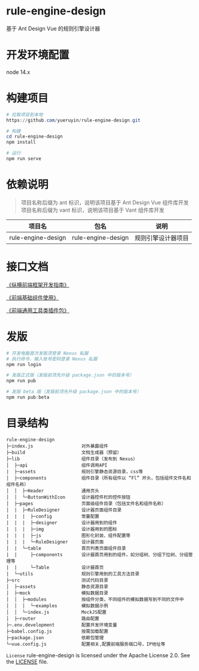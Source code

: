# rule-engine-design

基于 Ant Design Vue 的规则引擎设计器

# 开发环境配置

node 14.x

# 构建项目

```powershell
# 拉取项目到本地
https://github.com/yueruyin/rule-engine-design.git

# 构建
cd rule-engine-design
npm install

# 运行
npm run serve
```

# 依赖说明

> 项目名称后缀为 ant 标识，说明该项目基于 Ant Design Vue 组件库开发
> 项目名称后缀为 vant 标识，说明该项目基于 Vant 组件库开发

| 项目名             | 包名               | 说明               |
| ------------------ | ------------------ | ------------------ |
| rule-engine-design | rule-engine-design | 规则引擎设计器项目 |

# 接口文档

[《纵横前端框架开发指南》](https://www.yuque.com/docs/share/84b16624-b31f-4231-80ca-f52bae6bec04)

[《前端基础组件使用》](https://www.yuque.com/docs/share/2773455b-901f-4105-bac9-6f5da669ec38)

[《前端通用工具类插件包》](https://www.yuque.com/docs/share/64a9e200-bff2-4667-8a15-3ba52c6b3360)

# 发版

```powershell
# 开发电脑首次发版须登录 Nexus 私服
# 执行命令，输入账号密码登录 Nexus 私服
npm run login

# 发版正式版（发版前须先升级 package.json 中的版本号）
npm run pub

# 发版 beta 版（发版前须先升级 package.json 中的版本号）
npm run pub:beta
```

# 目录结构

```
rule-engine-design
├─index.js                  对外暴露组件
├─build                     文档生成器（预留）
├─lib                       组件目录（发布到 Nexus）
│  ├─api                    组件调用API
|  ├─assets                 规则引擎静态资源目录，css等
│  ├─components             组件目录（所有组件以 “Fl” 开头，包括组件文件名和组件名称）
│  │  ├─Header              通用页头
│  │  └─ButtonWithIcon      设计器控件栏的控件按钮
│  ├─pages                  页面级组件目录（包括文件名和组件名称）
│  |  ├─RuleDesigner        设计器页面组件目录
|  |  |  ├─config           常量配置
|  |  |  ├─designer         设计器用到的组件
|  |  |  ├─img              设计器用到的图标
|  |  |  ├─js               图形化封装、组件配置等
|  |  |  └─RuleDesigner     设计器页面
│  |  └─table               首页列表页面组件目录
|  |     ├─components       设计器首页用到的组件，如分组树、分组下拉树、分组管理等
|  |     └─Table            设计器首页
|  └─utils                  规则引擎用到的工具方法目录
├─src                       测试代码目录
│  ├─assets                 静态资源目录
│  ├─mock                   模拟数据目录
│  │  ├─modules             按组件分类，不同组件的模拟数据写到不同的文件中
│  │  │  └─examples         模拟数据示例
│  │  └─index.js            MockJS配置
│  ├─router                 路由配置
├─.env.development          配置开发环境变量
├─babel.config.js           按需加载配置
├─package.json              依赖包管理
└─vue.config.js             配置相关,配置前端服务端口号，IP地址等
```

```License```
rule-engine-design is licensed under the Apache License 2.0. See the [LICENSE](License) file.
